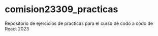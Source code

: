 # comision23309_practicas
Repositorio de ejercicios de practicas para el curso de codo a codo de React 2023
